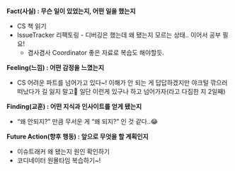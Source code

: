 **Fact(사실) : 무슨 일이 있었는지, 어떤 일을 했는지**

- CS 책 읽기
- IssueTracker 리팩토링 - 디버깅은 했는데 왜 됐는지 모르는 상태.. 이어서 공부 필요!
    - 겸사겸사 Coordinator 좋은 자료로 복습도 해야할듯.

**Feeling(느낌) : 어떤 감정을 느꼈는지**

- CS 어려운 파트를 넘어가고 있다~! 이해가 안 되는 게 답답하겠지만 야크털 깎으러 떠났다가 길 잃지 말고🙏 일단 이런게 있구나 하고 넘어가자(라고 다짐한 지 2일째)

**Finding(교훈) : 어떤 지식과 인사이트를 얻게 됐는지**

- “왜 안되지?” 만큼 무서운 게 “왜 되지?” 인 것 같다..😂

**Future Action(향후 행동) : 앞으로 무엇을 할 계획인지**

- 이슈트래커 왜 됐는지 원인 확인하기
- 코디네이터 원몰타임 복습하기~!
